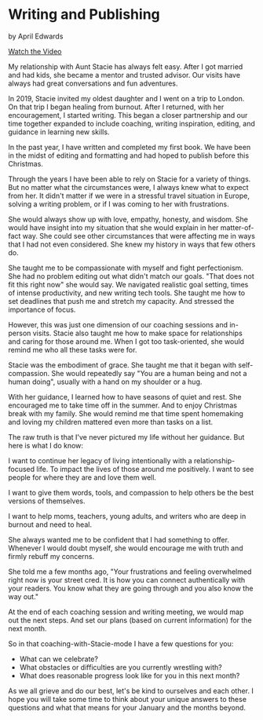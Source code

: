 # Writing and Publishing

by April Edwards


<a class="btn brown" href="https://drive.google.com/drive/folders/1GwxMPbucV22548SHEJWkImEsyj2U3NeE?usp=sharing" target="video">Watch the Video</a>


My relationship with Aunt Stacie has always felt easy. After I got married and had kids, she became a mentor and trusted
advisor. Our visits have always had great conversations and fun adventures.

In 2019, Stacie invited my oldest daughter and I went on a trip to London. On that trip I began healing from burnout.
After I returned, with her encouragement, I started writing. This began a closer partnership and our time together
expanded to include coaching, writing inspiration, editing, and guidance in learning new skills.

In the past year, I have written and completed my first book. We have been in the midst of editing and formatting and
had hoped to publish before this Christmas.

Through the years I have been able to rely on Stacie for a variety of things. But no matter what the circumstances were,
I always knew what to expect from her. It didn't matter if we were in a stressful travel situation in Europe, solving a
writing problem, or if I was coming to her with frustrations.

She would always show up with love, empathy, honesty, and wisdom. She would have insight into my situation that she
would explain in her matter-of-fact way. She could see other circumstances that were affecting me in ways that I had
not even considered. She knew my history in ways that few others do.

She taught me to be compassionate with myself and fight perfectionism. She had no problem editing out what didn't match
our goals. "That does not fit this right now" she would say. We navigated realistic goal setting, times of intense
productivity, and new writing tech tools. She taught me how to set deadlines that push me and stretch my capacity. And
stressed the importance of focus.

However, this was just one dimension of our coaching sessions and in-person visits. Stacie also taught me how to make
space for relationships and caring for those around me. When I got too task-oriented, she would remind me who all these
tasks were for.

Stacie was the embodiment of grace. She taught me that it began with self- compassion. She would repeatedly say "You are
a human being and not a human doing", usually with a hand on my shoulder or a hug.

With her guidance, I learned how to have seasons of quiet and rest. She encouraged me to take time off in the summer.
And to enjoy Christmas break with my family. She would remind me that time spent homemaking and loving my children
mattered even more than tasks on a list.

The raw truth is that I've never pictured my life without her guidance. But here is what I do know:

I want to continue her legacy of living intentionally with a relationship-focused life. To impact the lives of those
around me positively. I want to see people for where they are and love them well.

I want to give them words, tools, and compassion to help others be the best versions of themselves.

I want to help moms, teachers, young adults, and writers who are deep in burnout and need to heal.

She always wanted me to be confident that I had something to offer. Whenever I would doubt myself, she would encourage
me with truth and firmly rebuff my concerns.

She told me a few months ago, "Your frustrations and feeling overwhelmed right now is your street cred. It is how you
can connect authentically with your readers. You know what they are going through and you also know the way out."

At the end of each coaching session and writing meeting, we would map out the next steps. And set our plans (based on
current information) for the next month.

So in that coaching-with-Stacie-mode I have a few questions for you:

* What can we celebrate?
* What obstacles or difficulties are you currently wrestling with?
* What does reasonable progress look like for you in this next month?

As we all grieve and do our best, let's be kind to ourselves and each other. I hope you will take some time to think
about your unique answers to these questions and what that means for your January and the months beyond.
